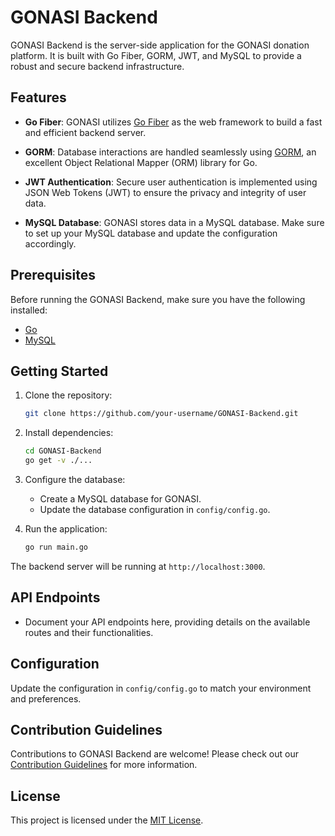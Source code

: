 # GONASI Backend

GONASI Backend is the server-side application for the GONASI donation platform. It is built with Go Fiber, GORM, JWT, and MySQL to provide a robust and secure backend infrastructure.

## Features

- **Go Fiber**: GONASI utilizes [Go Fiber](https://github.com/gofiber/fiber) as the web framework to build a fast and efficient backend server.

- **GORM**: Database interactions are handled seamlessly using [GORM](https://gorm.io/), an excellent Object Relational Mapper (ORM) library for Go.

- **JWT Authentication**: Secure user authentication is implemented using JSON Web Tokens (JWT) to ensure the privacy and integrity of user data.

- **MySQL Database**: GONASI stores data in a MySQL database. Make sure to set up your MySQL database and update the configuration accordingly.

## Prerequisites

Before running the GONASI Backend, make sure you have the following installed:

- [Go](https://golang.org/)
- [MySQL](https://www.mysql.com/)

## Getting Started

1. Clone the repository:

    ```bash
    git clone https://github.com/your-username/GONASI-Backend.git
    ```

2. Install dependencies:

    ```bash
    cd GONASI-Backend
    go get -v ./...
    ```

3. Configure the database:

    - Create a MySQL database for GONASI.
    - Update the database configuration in `config/config.go`.

4. Run the application:

    ```bash
    go run main.go
    ```

The backend server will be running at `http://localhost:3000`.

## API Endpoints

- Document your API endpoints here, providing details on the available routes and their functionalities.

## Configuration

Update the configuration in `config/config.go` to match your environment and preferences.

## Contribution Guidelines

Contributions to GONASI Backend are welcome! Please check out our [Contribution Guidelines](CONTRIBUTING.md) for more information.

## License

This project is licensed under the [MIT License](LICENSE).
